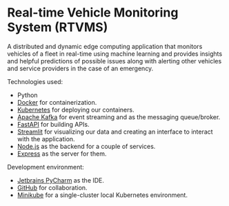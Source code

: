 # Real-time Vehicle Monitoring System (RTVMS)
A distributed and dynamic edge computing application that monitors vehicles of a fleet in real-time using machine learning and provides insights and helpful predictions of possible issues along with alerting other vehicles and service providers in the case of an emergency.

Technologies used:
- Python
- [Docker](https://www.docker.com/) for containerization.
- [Kubernetes](https://kubernetes.io/) for deploying our containers.
- [Apache Kafka](https://kafka.apache.org/) for event streaming and as the messaging queue/broker.
- [FastAPI](https://fastapi.tiangolo.com/) for building APIs.
- [Streamlit](https://streamlit.io/) for visualizing our data and creating an interface to interact with the application.
- [Node.js](https://nodejs.org/en) as the backend for a couple of services.
- [Express](https://expressjs.com/) as the server for them.

Development environment:
- [Jetbrains PyCharm](https://www.jetbrains.com/pycharm/) as the IDE.
- [GitHub](https://github.com/) for collaboration.
- [Minikube](https://minikube.sigs.k8s.io/) for a single-cluster local Kubernetes environment.
